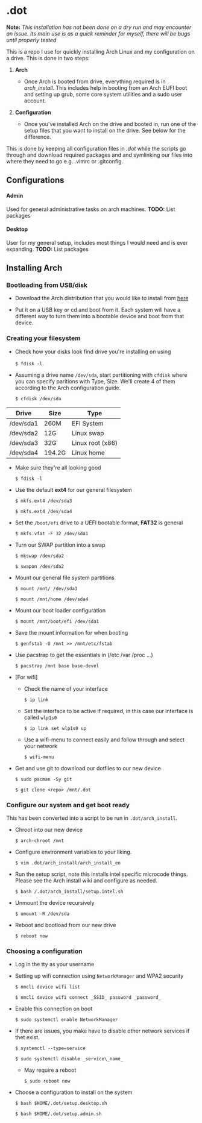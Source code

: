 # .dot
__Note:__ _This installation has not been done on a dry run and may encounter an issue.
Its main use is as a quick reminder for myself, there will be bugs until properly tested_

This is a repo I use for quickly installing Arch Linux and my configuration
on a drive. This is done in two steps:

1. **Arch**
    * Once Arch is booted from drive, everything required is in *arch_install*.
    This includes help in booting from an Arch EUFI boot and setting up grub,
    some core system utilities and a sudo user account.

2. **Configuration**
    * Once you've installed Arch on the drive and booted in, run
    one of the setup files that you want to install on the drive.
    See below for the difference.

This is done by keeping all configuration files in *.dot* 
while the scripts go through and download required packages and
and symlinking our files into where they need to
go e.g. .vimrc or .gitconfig.

## Configurations

#### Admin
Used for general administrative tasks on arch machines.
__TODO:__ List packages

#### Desktop
User for my general setup, includes most things I would need and is ever expanding.
__TODO:__ List packages

## Installing Arch
### Bootloading from USB/disk
* Download the Arch distribution that you would like to install from [here](https://www.archlinux.org/download/)

* Put it on a USB key or cd and boot from it. Each system will have a different
way to turn them into a bootable device and boot from that device.

### Creating your filesystem

* Check how your disks look find drive you're installing on using 

    `$ fdisk -l`.

* Assuming a drive name `/dev/sda`, start partitioning with `cfdisk` where
you can specify paritions with Type, Size. We'll create 4 of them according to the
Arch configuration guide.

    `$ cfdisk /dev/sda`

| Drive | Size | Type |
| ----- | ---- | ---- |
| /dev/sda1 | 260M | EFI System |
| /dev/sda2 | 12G | Linux swap |
| /dev/sda3 | 32G | Linux root (x86) |
| /dev/sda4 | 194.2G  | Linux home |

* Make sure they're all looking good 

    `$ fdisk -l`

* Use the default __ext4__ for our general filesystem

    `$ mkfs.ext4 /dev/sda3`

    `$ mkfs.ext4 /dev/sda4`

* Set the `/boot/efi` drive to a UEFI bootable format, __FAT32__ is general

    `$ mkfs.vfat -F 32 /dev/sda1`

* Turn our SWAP partition into a swap  

    `$ mkswap /dev/sda2`

    `$ swapon /dev/sda2`

* Mount our general file system partitions

    `$ mount /mnt/ /dev/sda3`

    `$ mount /mnt/home /dev/sda4`

* Mount our boot loader configuration

    `$ mount /mnt/boot/efi /dev/sda1`

* Save the mount information for when booting

    `$ genfstab -U /mnt >> /mnt/etc/fstab`

* Use pacstrap to get the essentials in (/etc /var /proc ...)

    `$ pacstrap /mnt base base-devel`


* \[For wifi\]
    * Check the name of your interface

       `$ ip link`

    * Set the interface to be active if required, in this case our interface is called `wlp1s0`

       `$ ip link set wlp1s0 up`

    * Use a wifi-menu to connect easily and follow through and select your network

        `$ wifi-menu`

* Get and use git to download our dotfiles to our new device

    `$ sudo pacman -Sy git`

    `$ git clone <repo> /mnt/.dot`

### Configure our system and get boot ready
This has been converted into a script to be run in `.dot/arch_install`.
* Chroot into our new device

    `$ arch-chroot /mnt`

* Configure environment variables to your liking.

    `$ vim .dot/arch_install/arch_install_en`

* Run the setup script, note this installs intel specific microcode things. Please see
the Arch install wiki and configure as needed.

    `$ bash /.dot/arch_install/setup.intel.sh`

* Unmount the device recursively

    `$ umount -R /dev/sda`

* Reboot and bootload from our new drive

    `$ reboot now`

### Choosing a configuration

* Log in the tty as your username

* Setting up wifi connection using `NetworkManager` and WPA2 security

    `$ nmcli device wifi list`

    `$ nmcli device wifi connect _SSID_ password _password_`

* Enable this connection on boot

    `$ sudo systemctl enable NetworkManager`

* If there are issues, you make have to disable other network services if thet exist.

    `$ systemctl --type=service`

    `$ sudo systemctl disable _service\_name_`

    * May require a reboot

        `$ sudo reboot now`

* Choose a configuration to install on the system

    `$ bash $HOME/.dot/setup.desktop.sh`

    `$ bash $HOME/.dot/setup.admin.sh`


